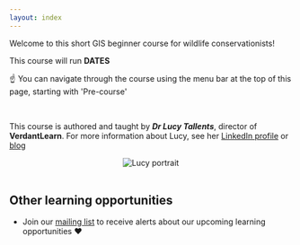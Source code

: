 ```yaml
---
layout: index
---
```


Welcome to this short GIS beginner course for wildlife conservationists!

This course will run **DATES**  

:point_up: You can navigate through the course using the menu bar at the top of this page, starting with 'Pre-course'

<br> 

This course is authored and taught by ***Dr Lucy Tallents***, director of **VerdantLearn**.  For more information about Lucy, see her [LinkedIn profile](https://uk.linkedin.com/in/lucytallents) or [blog](https://www.lucytallents.com/tags)

<center><img src="{{site.baseurl}}/img/LucyRainbowBridge_Square.jpeg" alt="Lucy portrait"></center>

<br> 

## Other learning opportunities

* Join our [mailing list](https://verdantlearn-gis-refreshers-may2021.webflow.io/maillist) to receive alerts about our upcoming learning opportunities :heart:


